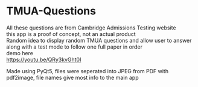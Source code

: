 # TMUA-Questions  
All these questions are from Cambridge Admissions Testing website  
this app is a proof of concept, not an actual product  
Random idea to display random TMUA questions and allow user to answer along with a test mode to follow one full paper in order  
demo here  
https://youtu.be/QRy3kvGht0I  

Made using PyQt5, files were seperated into JPEG from PDF with pdf2image, file names give most info to the main app 
